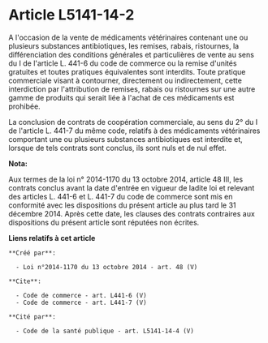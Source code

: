 # Article L5141-14-2

A l'occasion de la vente de médicaments vétérinaires contenant une ou plusieurs substances antibiotiques, les remises,
rabais, ristournes, la différenciation des conditions générales et particulières de vente au sens du I de l'article L. 441-6
du code de commerce ou la remise d'unités gratuites et toutes pratiques équivalentes sont interdits. Toute pratique
commerciale visant à contourner, directement ou indirectement, cette interdiction par l'attribution de remises, rabais ou
ristournes sur une autre gamme de produits qui serait liée à l'achat de ces médicaments est prohibée. 

La conclusion de contrats de coopération commerciale, au sens du 2° du I de l'article L. 441-7 du même code, relatifs à des
médicaments vétérinaires comportant une ou plusieurs substances antibiotiques est interdite et, lorsque de tels contrats sont
conclus, ils sont nuls et de nul effet.

**Nota:**

Aux termes de la loi n° 2014-1170 du 13 octobre 2014, article 48 III, les contrats conclus avant la date d'entrée en vigueur
de ladite  loi et relevant des articles L. 441-6 et L. 441-7 du code de commerce sont mis en conformité avec les dispositions
du présent article au plus tard le 31 décembre 2014. Après cette date, les clauses des contrats contraires aux dispositions
du présent article sont réputées non écrites.

**Liens relatifs à cet article**

	**Créé par**:

	  - Loi n°2014-1170 du 13 octobre 2014 - art. 48 (V)

	**Cite**:

	  - Code de commerce - art. L441-6 (V)
	  - Code de commerce - art. L441-7 (V)

	**Cité par**:

	  - Code de la santé publique - art. L5141-14-4 (V)
